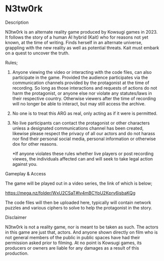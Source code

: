 # N3tw0rk

Description 

N3tw0rk is an alternate reality game produced by Kowsugi games in 2023.
It follows the story of a human AI hybrid (Kait) who for reasons not yet known,
at the time of writing. Finds herself in an alternate universe, 
grappling with the new reality as well as potential threats. 
Kait must embark on a quest to uncover the truth.

Rules;

1) Anyone viewing the video or interacting with the code files, can also participate in the game. Provided the audience participates via the communication channels provided by the protagonist at the time of recording. So long as those interactions and requests of actions do not harm the protagonist, or anyone else nor violate any statutes/laws in their respective country. Otherwise viewers after the time of recording will no longer be able to interact, but may still access the archive.

2) No one is to treat this ARG as real, only acting as if it were is permitted.

3) No live participants can contact the protagonist or other characters unless a designated communications channel has been created, likewise please respect the privacy of all our actors and do not harass nor find their personal social media, personal information or otherwise dox for other reasons.

   *If anyone violates these rules whether live players or post recording viewes, the individuals affected can and will seek to take legal action against you.


Gameplay & Access

The game will be played out in a video series, the link of which is below;

https://mega.nz/folder/WxU2CSaT#Iv4mBCYpU2Kprv6isbaKQg

The code files will then be uploaded here, typically will contain network puzzles and various ciphers to solve to help the protagonist in the story. 


Disclaimer

N3tw0rk is not a reality game, nor is meant to be taken as such.
The actors in this game are just that, actors. And anyone shown 
directly on film who is not general members of the public in
public spaces have had their permission asked prior to filming.
At no point is Kowsugi games, its producers or owners are liable
for any damages as a result of this production.
